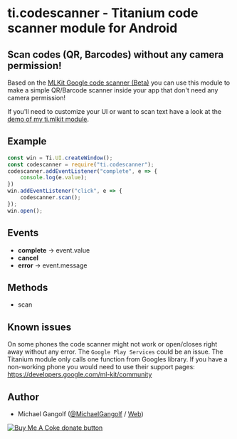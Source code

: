 # ti.codescanner - Titanium code scanner module for Android

## Scan codes (QR, Barcodes) without any camera permission!

Based on the <a href="https://developers.google.com/ml-kit/code-scanner">MLKit Google code scanner (Beta)</a> you can use this module to make a simple QR/Barcode scanner inside your app that don't need any camera permission!

If you'll need to customize your UI or want to scan text have a look at the <a href="https://github.com/m1ga/titanium-mlkit-demo">demo of my ti.mlkit module</a>.

## Example

```js
const win = Ti.UI.createWindow();
const codescanner = require("ti.codescanner");
codescanner.addEventListener("complete", e => {
	console.log(e.value);
})
win.addEventListener("click", e => {
	codescanner.scan();
});
win.open();
```

## Events
* <b>complete</b> -> event.value
* <b>cancel</b>
* <b>error</b> -> event.message

## Methods
* scan

## Known issues

On some phones the code scanner might not work or open/closes right away without any error. The `Google Play Services` could be an issue. 
The Titanium module only calls one function from Googles library. If you have a non-working phone you would need to use their support pages: https://developers.google.com/ml-kit/community

## Author

- Michael Gangolf ([@MichaelGangolf](https://twitter.com/MichaelGangolf) / [Web](http://migaweb.de))

<span class="badge-buymeacoffee"><a href="https://www.buymeacoffee.com/miga" title="donate"><img src="https://img.shields.io/badge/buy%20me%20a%20coke-donate-orange.svg" alt="Buy Me A Coke donate button" /></a></span>
